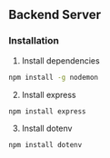 ## Backend Server

### Installation

1. Install dependencies
```bash
npm install -g nodemon
```
2. Install express
```bash
npm install express
```
3. Install dotenv
```bash
npm install dotenv
```
